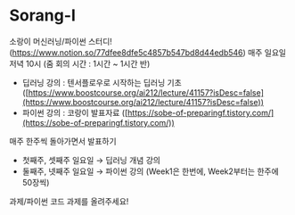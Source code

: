 # Sorang-I
소랑이 머신러닝/파이썬 스터디! 
(https://www.notion.so/77dfee8dfe5c4857b547bd8d44edb546)
매주 일요일 저녁 10시 (줌 회의 시간 : 1시간 ~ 1시간 반)

- 딥러닝 강의 : 텐서플로우로 시작하는 딥러닝 기초 ([https://www.boostcourse.org/ai212/lecture/41157?isDesc=false](https://www.boostcourse.org/ai212/lecture/41157?isDesc=false))
- 파이썬 강의 : 코랑이 발표자료 ([https://sobe-of-preparingf.tistory.com/](https://sobe-of-preparingf.tistory.com/))

매주 한주씩 돌아가면서 발표하기

- 첫째주, 셋째주 일요일 → 딥러닝 개념 강의
- 둘째주, 넷째주 일요일 → 파이썬 강의 (Week1은 한번에, Week2부터는 한주에 50장씩)

과제/파이썬 코드 과제를 올려주세요!
